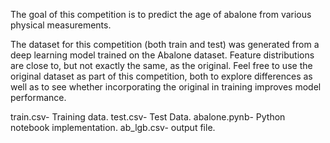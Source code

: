 The goal of this competition is to predict the age of abalone from various physical measurements.

The dataset for this competition (both train and test) was generated from a deep learning model trained on the Abalone dataset. Feature distributions are close to, but not exactly the same, as the original. Feel free to use the original dataset as part of this competition, both to explore differences as well as to see whether incorporating the original in training improves model performance.

train.csv- Training data.
test.csv- Test Data.
abalone.pynb- Python notebook implementation.
ab_lgb.csv- output file.
